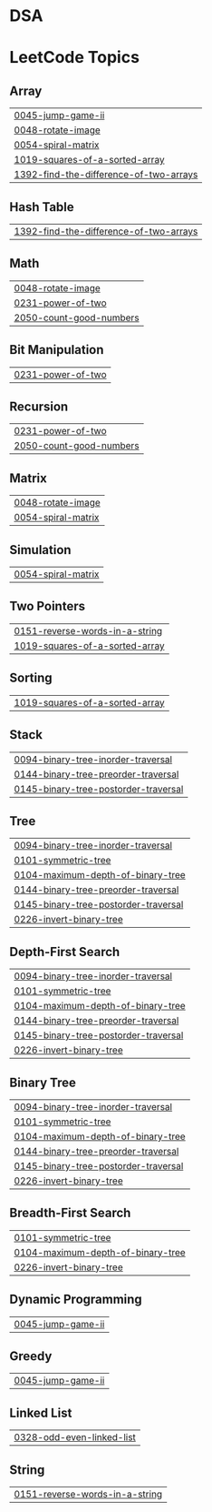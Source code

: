 # DSA
<!---LeetCode Topics Start-->
# LeetCode Topics
## Array
|  |
| ------- |
| [0045-jump-game-ii](https://github.com/Suhatasmiya/DSA/tree/master/0045-jump-game-ii) |
| [0048-rotate-image](https://github.com/Suhatasmiya/DSA/tree/master/0048-rotate-image) |
| [0054-spiral-matrix](https://github.com/Suhatasmiya/DSA/tree/master/0054-spiral-matrix) |
| [1019-squares-of-a-sorted-array](https://github.com/Suhatasmiya/DSA/tree/master/1019-squares-of-a-sorted-array) |
| [1392-find-the-difference-of-two-arrays](https://github.com/Suhatasmiya/DSA/tree/master/1392-find-the-difference-of-two-arrays) |
## Hash Table
|  |
| ------- |
| [1392-find-the-difference-of-two-arrays](https://github.com/Suhatasmiya/DSA/tree/master/1392-find-the-difference-of-two-arrays) |
## Math
|  |
| ------- |
| [0048-rotate-image](https://github.com/Suhatasmiya/DSA/tree/master/0048-rotate-image) |
| [0231-power-of-two](https://github.com/Suhatasmiya/DSA/tree/master/0231-power-of-two) |
| [2050-count-good-numbers](https://github.com/Suhatasmiya/DSA/tree/master/2050-count-good-numbers) |
## Bit Manipulation
|  |
| ------- |
| [0231-power-of-two](https://github.com/Suhatasmiya/DSA/tree/master/0231-power-of-two) |
## Recursion
|  |
| ------- |
| [0231-power-of-two](https://github.com/Suhatasmiya/DSA/tree/master/0231-power-of-two) |
| [2050-count-good-numbers](https://github.com/Suhatasmiya/DSA/tree/master/2050-count-good-numbers) |
## Matrix
|  |
| ------- |
| [0048-rotate-image](https://github.com/Suhatasmiya/DSA/tree/master/0048-rotate-image) |
| [0054-spiral-matrix](https://github.com/Suhatasmiya/DSA/tree/master/0054-spiral-matrix) |
## Simulation
|  |
| ------- |
| [0054-spiral-matrix](https://github.com/Suhatasmiya/DSA/tree/master/0054-spiral-matrix) |
## Two Pointers
|  |
| ------- |
| [0151-reverse-words-in-a-string](https://github.com/Suhatasmiya/DSA/tree/master/0151-reverse-words-in-a-string) |
| [1019-squares-of-a-sorted-array](https://github.com/Suhatasmiya/DSA/tree/master/1019-squares-of-a-sorted-array) |
## Sorting
|  |
| ------- |
| [1019-squares-of-a-sorted-array](https://github.com/Suhatasmiya/DSA/tree/master/1019-squares-of-a-sorted-array) |
## Stack
|  |
| ------- |
| [0094-binary-tree-inorder-traversal](https://github.com/Suhatasmiya/DSA/tree/master/0094-binary-tree-inorder-traversal) |
| [0144-binary-tree-preorder-traversal](https://github.com/Suhatasmiya/DSA/tree/master/0144-binary-tree-preorder-traversal) |
| [0145-binary-tree-postorder-traversal](https://github.com/Suhatasmiya/DSA/tree/master/0145-binary-tree-postorder-traversal) |
## Tree
|  |
| ------- |
| [0094-binary-tree-inorder-traversal](https://github.com/Suhatasmiya/DSA/tree/master/0094-binary-tree-inorder-traversal) |
| [0101-symmetric-tree](https://github.com/Suhatasmiya/DSA/tree/master/0101-symmetric-tree) |
| [0104-maximum-depth-of-binary-tree](https://github.com/Suhatasmiya/DSA/tree/master/0104-maximum-depth-of-binary-tree) |
| [0144-binary-tree-preorder-traversal](https://github.com/Suhatasmiya/DSA/tree/master/0144-binary-tree-preorder-traversal) |
| [0145-binary-tree-postorder-traversal](https://github.com/Suhatasmiya/DSA/tree/master/0145-binary-tree-postorder-traversal) |
| [0226-invert-binary-tree](https://github.com/Suhatasmiya/DSA/tree/master/0226-invert-binary-tree) |
## Depth-First Search
|  |
| ------- |
| [0094-binary-tree-inorder-traversal](https://github.com/Suhatasmiya/DSA/tree/master/0094-binary-tree-inorder-traversal) |
| [0101-symmetric-tree](https://github.com/Suhatasmiya/DSA/tree/master/0101-symmetric-tree) |
| [0104-maximum-depth-of-binary-tree](https://github.com/Suhatasmiya/DSA/tree/master/0104-maximum-depth-of-binary-tree) |
| [0144-binary-tree-preorder-traversal](https://github.com/Suhatasmiya/DSA/tree/master/0144-binary-tree-preorder-traversal) |
| [0145-binary-tree-postorder-traversal](https://github.com/Suhatasmiya/DSA/tree/master/0145-binary-tree-postorder-traversal) |
| [0226-invert-binary-tree](https://github.com/Suhatasmiya/DSA/tree/master/0226-invert-binary-tree) |
## Binary Tree
|  |
| ------- |
| [0094-binary-tree-inorder-traversal](https://github.com/Suhatasmiya/DSA/tree/master/0094-binary-tree-inorder-traversal) |
| [0101-symmetric-tree](https://github.com/Suhatasmiya/DSA/tree/master/0101-symmetric-tree) |
| [0104-maximum-depth-of-binary-tree](https://github.com/Suhatasmiya/DSA/tree/master/0104-maximum-depth-of-binary-tree) |
| [0144-binary-tree-preorder-traversal](https://github.com/Suhatasmiya/DSA/tree/master/0144-binary-tree-preorder-traversal) |
| [0145-binary-tree-postorder-traversal](https://github.com/Suhatasmiya/DSA/tree/master/0145-binary-tree-postorder-traversal) |
| [0226-invert-binary-tree](https://github.com/Suhatasmiya/DSA/tree/master/0226-invert-binary-tree) |
## Breadth-First Search
|  |
| ------- |
| [0101-symmetric-tree](https://github.com/Suhatasmiya/DSA/tree/master/0101-symmetric-tree) |
| [0104-maximum-depth-of-binary-tree](https://github.com/Suhatasmiya/DSA/tree/master/0104-maximum-depth-of-binary-tree) |
| [0226-invert-binary-tree](https://github.com/Suhatasmiya/DSA/tree/master/0226-invert-binary-tree) |
## Dynamic Programming
|  |
| ------- |
| [0045-jump-game-ii](https://github.com/Suhatasmiya/DSA/tree/master/0045-jump-game-ii) |
## Greedy
|  |
| ------- |
| [0045-jump-game-ii](https://github.com/Suhatasmiya/DSA/tree/master/0045-jump-game-ii) |
## Linked List
|  |
| ------- |
| [0328-odd-even-linked-list](https://github.com/Suhatasmiya/DSA/tree/master/0328-odd-even-linked-list) |
## String
|  |
| ------- |
| [0151-reverse-words-in-a-string](https://github.com/Suhatasmiya/DSA/tree/master/0151-reverse-words-in-a-string) |
<!---LeetCode Topics End-->